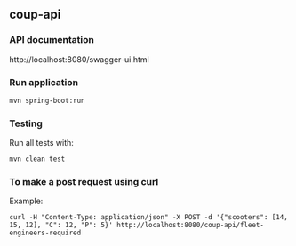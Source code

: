 ## coup-api

### API documentation

http://localhost:8080/swagger-ui.html

### Run application
```sh
mvn spring-boot:run
```

### Testing

Run all tests with:

```sh
mvn clean test
```

### To make a post request using curl

Example: 
```
curl -H "Content-Type: application/json" -X POST -d '{"scooters": [14, 15, 12], "C": 12, "P": 5}' http://localhost:8080/coup-api/fleet-engineers-required
```
